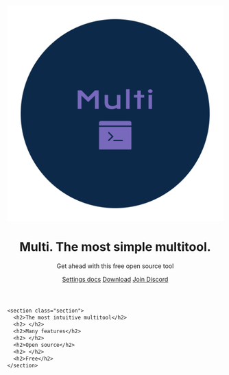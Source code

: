 <!DOCTYPE html>
<html lang="en">
<head>
  <meta charset="UTF-8" />
  <meta name="viewport" content="width=device-width, initial-scale=1.0" />
  <title>Multi</title>
  <link href="https://fonts.googleapis.com/css2?family=Inter:wght@400;600;700&display=swap" rel="stylesheet">
  <link rel="stylesheet" href="styles.css" />
</head>
<body>
  <div class="background-overlay">
    <header>
      <img src="logo-transparent.png" alt="Rise Logo" class="logo">
      <h1 class="title">Multi. The most simple multitool.</h1>
      <p class="subtitle">Get ahead with this free open source tool</p>
      <nav class="buttons">
        <a href="#" class="btn secondary">Settings docs</a>
        <a href="https://github.com/AstralNoot/AstralNoot.github.io" class="btn">Download</a>
        <a href="#" class="btn secondary">Join Discord</a>
      </nav>
    </header>

    <section class="section">
      <h2>The most intuitive multitool</h2>
      <h2> </h2>
      <h2>Many features</h2>
      <h2> </h2>
      <h2>Open source</h2>
      <h2> </h2>
      <h2>Free</h2>
    </section>
  </div>
</body>
</html>
